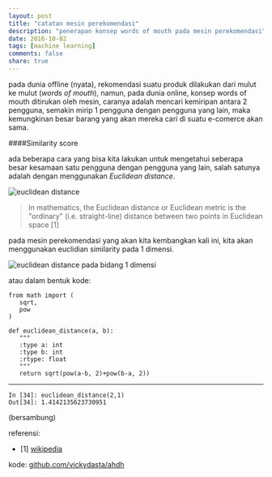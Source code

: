```yaml
---
layout: post
title: "catatan mesin perekomendasi"
description: "penerapan konsep words of mouth pada mesin perekomendasi"
date: 2016-10-02
tags: [machine learning]
comments: false
share: true
---
```


pada dunia offline (nyata), rekomendasi suatu produk dilakukan dari mulut ke mulut (*words of mouth*),   namun, pada dunia online, konsep words of mouth ditirukan oleh mesin, caranya adalah mencari kemiripan antara 2 pengguna, semakin mirip 1 pengguna dengan pengguna yang lain, maka kemungkinan besar barang yang akan mereka cari di suatu e-comerce akan sama. 

####Similarity score 

ada beberapa cara yang bisa kita lakukan untuk mengetahui seberapa besar kesamaan satu pengguna dengan pengguna yang lain, salah satunya adalah dengan menggunakan *Euclidean distance*.  

![euclidean distance](https://wikimedia.org/api/rest_v1/media/math/render/svg/dc0281a964ec758cca02ab9ef91a7f54ac00d4b7)

> In mathematics, the Euclidean distance or Euclidean metric is the "ordinary" (i.e. straight-line) distance between two points in Euclidean space [1]


pada mesin perekomendasi yang akan kita kembangkan kali ini, kita akan menggunakan euclidian similarity pada 1 dimensi.

![euclidean distance pada bidang 1 dimensi](https://wikimedia.org/api/rest_v1/media/math/render/svg/40acb4e3dca881674b97303ffabfae6f28e3952e)

atau dalam bentuk kode:

```
from math import (
   sqrt,
   pow
)

def euclidean_distance(a, b):
   """
   :type a: int
   :type b: int
   :rtype: float
   """
   return sqrt(pow(a-b, 2)+pow(b-a, 2))
```
-----------------
```
In [34]: euclidean_distance(2,1)
Out[34]: 1.4142135623730951
```
(bersambung)

referensi:

* [1] [wikipedia](https://en.wikipedia.org/wiki/Euclidean_distance#Squared_Euclidean_distance)

kode: [github.com/vickydasta/ahdh](http://github.com/vickydasta/ahdh)
